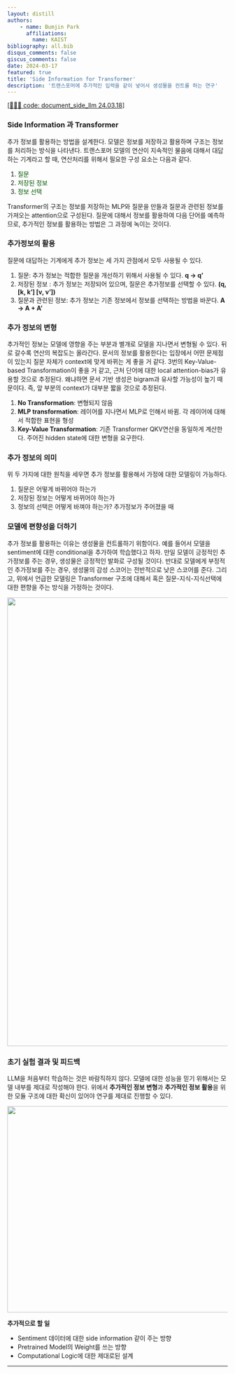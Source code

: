 ```yaml
---
layout: distill
authors: 
    - name: Bumjin Park
      affiliations:
        name: KAIST
bibliography: all.bib
disqus_comments: false
giscus_comments: false
date: 2024-03-17
featured: true
title: 'Side Information for Transformer'
description: '트랜스포머에 추가적인 입력을 같이 넣어서 생성물을 컨트롤 하는 연구'
---
```


[[🧑🏻‍💻 code: document_side_llm 24.03.18](https://github.com/fxnnxc/document_side_llm/tree/v24.03.18.1)]

### Side Information 과 Transformer 

추가 정보를 활용하는 방법을 설계한다. 모델은 정보를 저장하고 활용하며 구조는 정보를 처리하는 방식을 나타낸다. 
트랜스포머 모델의 연산이 지속적인 물음에 대해서 대답하는 기계라고 할 때, 연산처리를 위해서 필요한 구성 요소는 다음과 같다. 

1. <span style="color:#005500"> 질문 </span>
2. <span style="color:#005500">저장된 정보 </span>
3. <span style="color:#005500"> 정보 선택</span>

Transformer의 구조는 정보를 저장하는 MLP와 질문을 만들과 질문과 관련된 정보를 가져오는 attention으로 구성된다. 
질문에 대해서 정보를 활용하여 다음 단어를 예측하므로, 추가적인 정보를 활용하는 방법은 그 과정에 녹이는 것이다. 

### 추가정보의 활용

질문에 대답하는 기계에게 추가 정보는 세 가지 관점에서 모두 사용될 수 있다. 

1. 질문: 추가 정보는 적합한 질문을 개선하기 위해서 사용될 수 있다.  **q -> q’** 
2. 저장된 정보 : 추가 정보는 저장되어 있으며, 질문은 추가정보를 선택할 수 있다.  **(q,  [k, k’] [v, v’])**
3. 질문과 관련된 정보: 추가 정보는 기존 정보에서 정보를 선택하는 방법을 바꾼다. **A -> A + A’**


### 추가 정보의 변형 

추가적인 정보는 모델에 영향을 주는 부분과 별개로 모델을 지나면서 변형될 수 있다. 
뒤로 갈수록 연산의 복잡도는 올라간다.
문서의 정보를 활용한다는 입장에서 어떤 문제점이 있는지 질문 자체가 context에 맞게 바뀌는 게 좋을 거 같다. 
3번의 Key-Value-based Transformation이 좋을 거 같고, 근처 단어에 대한 local attention-bias가 유용할 것으로 추정된다. 
왜냐하면 문서 기반 생성은 bigram과 유사할 가능성이 높기 때문이다. 즉, 앞 부분의 context가 대부분 짧을 것으로 추정된다. 

1. **No Transformation**: 변형되지 않음
2. **MLP transformation**: 레이어를 지나면서 MLP로 인해서 바뀜. 각 레이어에 대해서 적합한 표현을 형성  
3. **Key-Value Transformation**: 기존 Transformer QKV연산을 동일하게 계산한다. 주어진 hidden state에 대한 변형을 요구한다. 

### 추가 정보의 의미 

위 두 가지에 대한 원칙을 세우면 추가 정보를 활용해서 가정에 대한 모델링이 가능하다. 

1. 질문은 어떻게 바뀌어야 하는가
2. 저장된 정보는 어떻게 바뀌어야 하는가
3. 정보의 선택은 어떻게 바껴야 하는가? 추가정보가 주어졌을 때 

### 모델에 편향성을 더하기

추가 정보를 활용하는 이유는 생성물을 컨트롤하기 위함이다. 예를 들어서 모델을 sentiment에 대한 conditional을 추가하여 학습했다고 하자. 
만일 모델이 긍정적인 추가정보를 주는 경우, 생성물은 긍정적인 발화로 구성될 것이다. 
반대로 모델에게 부정적인 추가정보를 주는 경우, 생성물의 감성 스코어는 전반적으로 낮은 스코어를 준다. 
그리고, 위에서 언급한 모델링은 Transformer 구조에 대해서 혹은 질문-지식-지식선택에 대한 편향을 주는 방식을 가정하는 것이다. 	


<img src="https://onedrive.live.com/embed?resid=AE042A624064F8CA%211285&authkey=%21AEIG1ULJ7wif3SE&width=1024" width="1024" height="auto" />

### 초기 실험 결과 및 피드백 

LLM을 처음부터 학습하는 것은 바람직하지 않다. 
모델에 대한 성능을 믿기 위해서는 모델 내부를 제대로 작성해야 한다. 
위에서 **추가적인 정보 변형**과 **추가적인 정보 활용**을 위한 모듈 구조에 대한 확신이 있어야 연구를 제대로 진행할 수 있다. 

<img src="https://onedrive.live.com/embed?resid=AE042A624064F8CA%211287&authkey=%21AGPJKAcxvb6g5-I&width=566&height=471" width="566" height="471" />

**추가적으로 할 일**

* Sentiment 데이터에 대한 side information 같이 주는 방향 
* Pretrained Model의 Weight를 쓰는 방향
* Computational Logic에 대한 제대로된 설계 

--- 
